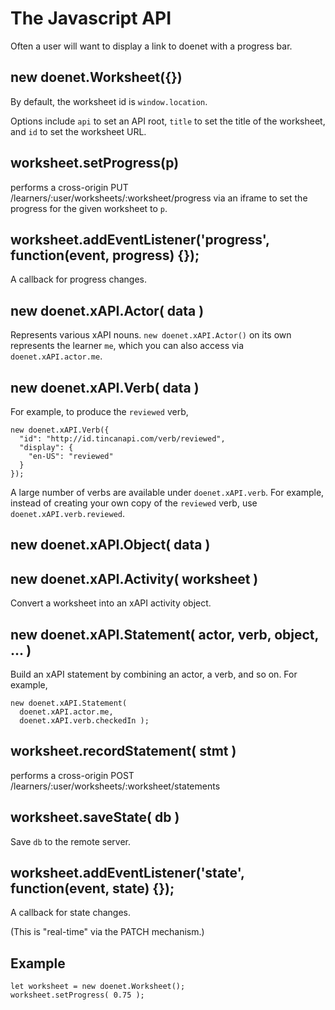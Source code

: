 # The Javascript API

Often a user will want to display a link to doenet with a progress bar.

## new doenet.Worksheet({}) 

By default, the worksheet id is `window.location`.

Options include `api` to set an API root, `title` to set the title of
the worksheet, and `id` to set the worksheet URL.

## worksheet.setProgress(p)

performs a cross-origin PUT
/learners/:user/worksheets/:worksheet/progress via an iframe to set
the progress for the given worksheet to `p`.

## worksheet.addEventListener('progress', function(event, progress) {});

A callback for progress changes.

## new doenet.xAPI.Actor( data )

Represents various xAPI nouns.  `new doenet.xAPI.Actor()` on its own
represents the learner `me`, which you can also access via `doenet.xAPI.actor.me`.

## new doenet.xAPI.Verb( data )

For example, to produce the `reviewed` verb, 
```
new doenet.xAPI.Verb({
  "id": "http://id.tincanapi.com/verb/reviewed",
  "display": {
    "en-US": "reviewed"
  }
});
```
A large number of verbs are available under `doenet.xAPI.verb`.  For example, instead of creating your own copy of the `reviewed` verb, use `doenet.xAPI.verb.reviewed`.

## new doenet.xAPI.Object( data )

## new doenet.xAPI.Activity( worksheet )

Convert a worksheet into an xAPI activity object.

## new doenet.xAPI.Statement( actor, verb, object, ... )

Build an xAPI statement by combining an actor, a verb, and so on.  For example,
```
new doenet.xAPI.Statement(
  doenet.xAPI.actor.me, 
  doenet.xAPI.verb.checkedIn );
```

## worksheet.recordStatement( stmt ) 

performs a cross-origin POST /learners/:user/worksheets/:worksheet/statements

## worksheet.saveState( db )

Save `db` to the remote server.

## worksheet.addEventListener('state', function(event, state) {});

A callback for state changes.

(This is "real-time" via the PATCH mechanism.)

## Example

```
let worksheet = new doenet.Worksheet();
worksheet.setProgress( 0.75 );
```
